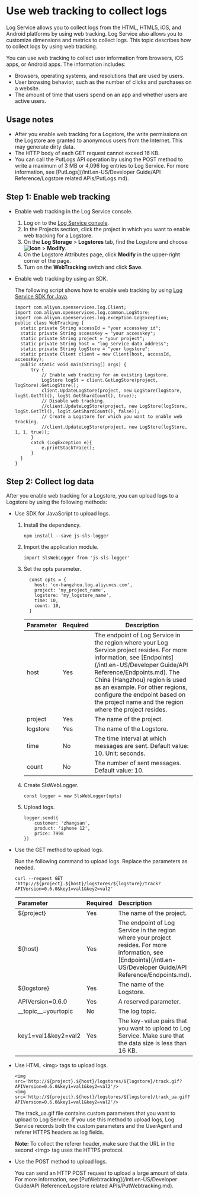 # Use web tracking to collect logs

Log Service allows you to collect logs from the HTML, HTML5, iOS, and Android platforms by using web tracking. Log Service also allows you to customize dimensions and metrics to collect logs. This topic describes how to collect logs by using web tracking.

You can use web tracking to collect user information from browsers, iOS apps, or Android apps. The information includes:

-   Browsers, operating systems, and resolutions that are used by users.
-   User browsing behavior, such as the number of clicks and purchases on a website.
-   The amount of time that users spend on an app and whether users are active users.

## Usage notes

-   After you enable web tracking for a Logstore, the write permissions on the Logstore are granted to anonymous users from the Internet. This may generate dirty data.
-   The HTTP body of each GET request cannot exceed 16 KB.
-   You can call the PutLogs API operation by using the POST method to write a maximum of 3 MB or 4,096 log entries to Log Service. For more information, see [PutLogs](/intl.en-US/Developer Guide/API Reference/Logstore related APIs/PutLogs.md).

## Step 1: Enable web tracking

-   Enable web tracking in the Log Service console.
    1.  Log on to the [Log Service console](https://sls.console.aliyun.com).
    2.  In the Projects section, click the project in which you want to enable web tracking for a Logstore.
    3.  On the **Log Storage** \> **Logstores** tab, find the Logstore and choose **![Icon](https://static-aliyun-doc.oss-accelerate.aliyuncs.com/assets/img/en-US/0423359951/p65765.png)** \> **Modify**.
    4.  On the Logstore Attributes page, click **Modify** in the upper-right corner of the page.
    5.  Turn on the **WebTracking** switch and click **Save**.
-   Enable web tracking by using an SDK.

    The following script shows how to enable web tracking by using [Log Service SDK for Java](https://github.com/aliyun/aliyun-log-java-sdk).

    ```
    import com.aliyun.openservices.log.Client;
    import com.aliyun.openservices.log.common.LogStore;
    import com.aliyun.openservices.log.exception.LogException;
    public class WebTracking {
      static private String accessId = "your accesskey id";
      static private String accessKey = "your accesskey";
      static private String project = "your project";
      static private String host = "log service data address";
      static private String logStore = "your logstore";
      static private Client client = new Client(host, accessId, accessKey);
      public static void main(String[] args) {
          try {
              // Enable web tracking for an existing Logstore.
              LogStore logSt = client.GetLogStore(project, logStore).GetLogStore();
              client.UpdateLogStore(project, new LogStore(logStore, logSt.GetTtl(), logSt.GetShardCount(), true));
              // Disable web tracking.
              //client.UpdateLogStore(project, new LogStore(logStore, logSt.GetTtl(), logSt.GetShardCount(), false));
              // Create a Logstore for which you want to enable web tracking.
              //client.UpdateLogStore(project, new LogStore(logStore, 1, 1, true));
          }
          catch (LogException e){
              e.printStackTrace();
          }
      }
    }
    ```


## Step 2: Collect log data

After you enable web tracking for a Logstore, you can upload logs to a Logstore by using the following methods:

-   Use SDK for JavaScript to upload logs.
    1.  Install the dependency.

        ```
        npm install --save js-sls-logger
        ```

    2.  Import the application module.

        ```
        import SlsWebLogger from 'js-sls-logger'
        ```

    3.  Set the opts parameter.

        ```
          const opts = {
            host: 'cn-hangzhou.log.aliyuncs.com',      
            project: 'my_project_name',                 
            logstore: 'my_logstore_name',               
            time: 10, 
            count: 10, 
          }
        ```

        |Parameter|Required|Description|
        |---------|--------|-----------|
        |host|Yes|The endpoint of Log Service in the region where your Log Service project resides. For more information, see [Endpoints](/intl.en-US/Developer Guide/API Reference/Endpoints.md). The China \(Hangzhou\) region is used as an example. For other regions, configure the endpoint based on the project name and the region where the project resides.|
        |project|Yes|The name of the project.|
        |logstore|Yes|The name of the Logstore.|
        |time|No|The time interval at which messages are sent. Default value: 10. Unit: seconds.|
        |count|No|The number of sent messages. Default value: 10.|

    4.  Create SlsWebLogger.

        ```
        const logger = new SlsWebLogger(opts)
        ```

    5.  Upload logs.

        ```
        logger.send({ 
            customer: 'zhangsan',
            product: 'iphone 12',
            price: 7998  
        })
        ```

-   Use the GET method to upload logs.

    Run the following command to upload logs. Replace the parameters as needed.

    ```
    curl --request GET 'http://${project}.${host}/logstores/${logstore}/track? APIVersion=0.6.0&key1=val1&key2=val2'
    ```

    |Parameter|Required|Description|
    |:--------|--------|:----------|
    |$\{project\}|Yes|The name of the project.|
    |$\{host\}|Yes|The endpoint of Log Service in the region where your project resides. For more information, see [Endpoints](/intl.en-US/Developer Guide/API Reference/Endpoints.md).|
    |$\{logstore\}|Yes|The name of the Logstore.|
    |APIVersion=0.6.0|Yes|A reserved parameter.|
    |\_\_topic\_\_=yourtopic|No|The log topic.|
    |key1=val1&key2=val2|Yes|The key-value pairs that you want to upload to Log Service. Make sure that the data size is less than 16 KB.|

-   Use HTML <img\> tags to upload logs.

    ```
    <img src='http://${project}.${host}/logstores/${logstore}/track.gif?APIVersion=0.6.0&key1=val1&key2=val2'/>
    <img src='http://${project}.${host}/logstores/${logstore}/track_ua.gif?APIVersion=0.6.0&key1=val1&key2=val2'/>
    ```

    The track\_ua.gif file contains custom parameters that you want to upload to Log Service. If you use this method to upload logs, Log Service records both the custom parameters and the UserAgent and referer HTTPS headers as log fields.

    **Note:** To collect the referer header, make sure that the URL in the second <img\> tag uses the HTTPS protocol.

-   Use the POST method to upload logs.

    You can send an HTTP POST request to upload a large amount of data. For more information, see [PutWebtracking](/intl.en-US/Developer Guide/API Reference/Logstore related APIs/PutWebtracking.md).


